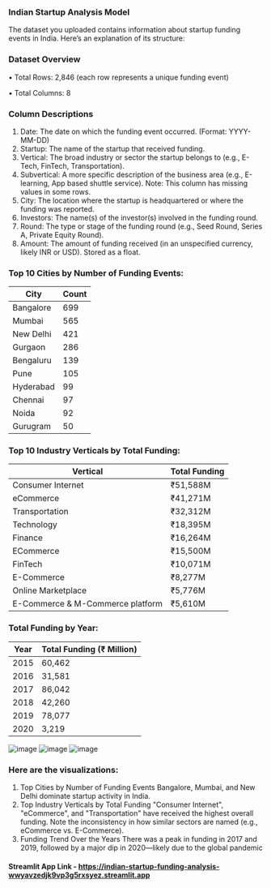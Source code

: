 ### Indian Startup Analysis Model

The dataset you uploaded contains information about startup funding events in India. Here’s an explanation of its structure:
### Dataset Overview

•	Total Rows: 2,846 (each row represents a unique funding event)

•	Total Columns: 8

### Column Descriptions
1.	Date:
The date on which the funding event occurred. (Format: YYYY-MM-DD)
2.	Startup:
The name of the startup that received funding.
3.	Vertical:
The broad industry or sector the startup belongs to (e.g., E-Tech, FinTech, Transportation).
4.	Subvertical:
A more specific description of the business area (e.g., E-learning, App based shuttle service).
 Note: This column has missing values in some rows.
5.	City:
The location where the startup is headquartered or where the funding was reported.
6.	Investors:
The name(s) of the investor(s) involved in the funding round.
7.	Round:
The type or stage of the funding round (e.g., Seed Round, Series A, Private Equity Round).
8.	Amount:
The amount of funding received (in an unspecified currency, likely INR or USD). Stored as a float.

### Top 10 Cities by Number of Funding Events:

| City      | Count |
| --------- | ----- |
| Bangalore | 699   |
| Mumbai    | 565   |
| New Delhi | 421   |
| Gurgaon   | 286   |
| Bengaluru | 139   |
| Pune      | 105   |
| Hyderabad | 99    |
| Chennai   | 97    |
| Noida     | 92    |
| Gurugram  | 50    |




###  Top 10 Industry Verticals by Total Funding:

| Vertical                         | Total Funding |
| -------------------------------- | ------------- |
| Consumer Internet                | ₹51,588M      |
| eCommerce                        | ₹41,271M      |
| Transportation                   | ₹32,312M      |
| Technology                       | ₹18,395M      |
| Finance                          | ₹16,264M      |
| ECommerce                        | ₹15,500M      |
| FinTech                          | ₹10,071M      |
| E-Commerce                       | ₹8,277M       |
| Online Marketplace               | ₹5,776M       |
| E-Commerce & M-Commerce platform | ₹5,610M       |

### Total Funding by Year:

| Year | Total Funding (₹ Million) |
| ---- | ------------------------- |
| 2015 | 60,462                    |
| 2016 | 31,581                    |
| 2017 | 86,042                    |
| 2018 | 42,260                    |
| 2019 | 78,077                    |
| 2020 | 3,219                     |



 ![image](https://github.com/user-attachments/assets/941d7cb3-9228-4353-acf0-3dc91ea1d436)
 ![image](https://github.com/user-attachments/assets/a06307ed-7dce-4b79-8076-3c4631374262)
 ![image](https://github.com/user-attachments/assets/a2590da7-3585-4f8e-a98f-f401ca607fca)




 
 


### Here are the visualizations:
1.	Top Cities by Number of Funding Events
Bangalore, Mumbai, and New Delhi dominate startup activity in India.
2.	Top Industry Verticals by Total Funding
"Consumer Internet", "eCommerce", and "Transportation" have received the highest overall funding. Note the inconsistency in how similar sectors are named (e.g., eCommerce vs. E-Commerce).
3.	Funding Trend Over the Years
There was a peak in funding in 2017 and 2019, followed by a major dip in 2020—likely due to the global pandemic



#### Streamlit App Link - https://indian-startup-funding-analysis-wwyavzedjk9vp3g5rxsyez.streamlit.app
